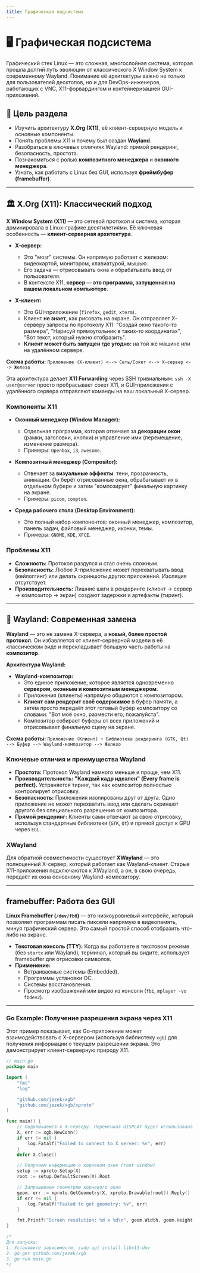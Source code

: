 ```yaml
---
title: Графическая подсистема
---
```


# 🖥️ Графическая подсистема

Графический стек Linux — это сложная, многослойная система, которая прошла долгий путь эволюции от классического X Window System к современному Wayland. Понимание её архитектуры важно не только для пользователей десктопов, но и для DevOps-инженеров, работающих с VNC, X11-форвардингом и контейнеризацией GUI-приложений.

## 🎯 Цель раздела

- Изучить архитектуру **X.Org (X11)**, её клиент-серверную модель и основные компоненты.
- Понять проблемы X11 и почему был создан **Wayland**.
- Разобраться в ключевых отличиях Wayland: прямой рендеринг, безопасность, простота.
- Познакомиться с ролью **композитного менеджера** и **оконного менеджера**.
- Узнать, как работать с Linux без GUI, используя **фреймбуфер (framebuffer)**.

---

## 🏛️ X.Org (X11): Классический подход

**X Window System (X11)** — это сетевой протокол и система, которая доминировала в Linux-графике десятилетиями. Её ключевая особенность — **клиент-серверная архитектура**.

- **X-сервер:**
    - Это "мозг" системы. Он напрямую работает с железом: видеокартой, монитором, клавиатурой, мышью.
    - Его задача — отрисовывать окна и обрабатывать ввод от пользователя.
    - В контексте X11, **сервер — это программа, запущенная на вашем локальном компьютере**.

- **X-клиент:**
    - Это GUI-приложение (`firefox`, `gedit`, `xterm`).
    - Клиент **не знает**, как рисовать на экране. Он отправляет X-серверу запросы по протоколу X11: "Создай окно такого-то размера", "Нарисуй прямоугольник в таких-то координатах", "Вот текст, который нужно отобразить".
    - **Клиент может быть запущен где угодно:** на той же машине или на удалённом сервере.

**Схема работы:**
`Приложение (X-клиент) <--> Сеть/Сокет <--> X-сервер <--> Железо`

Эта архитектура делает **X11 Forwarding** через SSH тривиальным: `ssh -X user@server` просто пробрасывает сокет X11, и GUI-приложения с удалённого сервера отправляют команды на ваш локальный X-сервер.

### Компоненты X11

- **Оконный менеджер (Window Manager):**
    - Отдельная программа, которая отвечает за **декорации окон** (рамки, заголовки, кнопки) и управление ими (перемещение, изменение размера).
    - Примеры: `Openbox`, `i3`, `awesome`.

- **Композитный менеджер (Compositor):**
    - Отвечает за **визуальные эффекты**: тени, прозрачность, анимации. Он берёт отрисованные окна, обрабатывает их в отдельном буфере и затем "композирует" финальную картинку на экране.
    - Примеры: `picom`, `compton`.

- **Среда рабочего стола (Desktop Environment):**
    - Это полный набор компонентов: оконный менеджер, композитор, панель задач, файловый менеджер, иконки, темы.
    - Примеры: `GNOME`, `KDE`, `XFCE`.

### Проблемы X11

- **Сложность:** Протокол раздулся и стал очень сложным.
- **Безопасность:** Любое X-приложение может перехватывать ввод (кейлоггинг) или делать скриншоты других приложений. Изоляция отсутствует.
- **Производительность:** Лишние шаги в рендеринге (клиент -> сервер -> композитор -> экран) создают задержки и артефакты (тиринг).

---

## 🚀 Wayland: Современная замена

**Wayland** — это не замена X-сервера, а **новый, более простой протокол**. Он избавляется от клиент-серверной модели в её классическом виде и перекладывает большую часть работы на **композитор**.

**Архитектура Wayland:**

- **Wayland-композитор:**
    - Это единое приложение, которое является одновременно **сервером, оконным и композитным менеджером**.
    - Приложения (клиенты) напрямую общаются с композитором.
    - **Клиент сам рендерит своё содержимое** в буфер памяти, а затем просто передаёт этот готовый буфер композитору со словами: "Вот моё окно, размести его, пожалуйста".
    - Композитор собирает буферы от всех приложений и отрисовывает финальную сцену на экране.

**Схема работы:**
`Приложение (Клиент) + Библиотека рендеринга (GTK, Qt) --> Буфер --> Wayland-композитор --> Железо`

### Ключевые отличия и преимущества Wayland

- **Простота:** Протокол Wayland намного меньше и проще, чем X11.
- **Производительность:** **"Каждый кадр идеален" (Every frame is perfect).** Устраняется тиринг, так как композитор полностью контролирует отрисовку.
- **Безопасность:** Приложения изолированы друг от друга. Одно приложение не может перехватить ввод или сделать скриншот другого без специального разрешения от композитора.
- **Прямой рендеринг:** Клиенты сами отвечают за свою отрисовку, используя стандартные библиотеки (`GTK`, `Qt`) и прямой доступ к GPU через `EGL`.

### XWayland

Для обратной совместимости существует **XWayland** — это полноценный X-сервер, который работает как Wayland-клиент. Старые X11-приложения подключаются к XWayland, а он, в свою очередь, передаёт их окна основному Wayland-композитору.

---

##  framebuffer: Работа без GUI

**Linux Framebuffer (`/dev/fb0`)** — это низкоуровневый интерфейс, который позволяет программам писать пиксели напрямую в видеопамять, минуя графический сервер. Это самый простой способ отобразить что-либо на экране.

- **Текстовая консоль (TTY):** Когда вы работаете в текстовом режиме (без `startx` или Wayland), терминал, который вы видите, использует framebuffer для отрисовки символов.
- **Применение:**
    - Встраиваемые системы (Embedded).
    - Программы установки ОС.
    - Системы восстановления.
    - Просмотр изображений или видео из консоли (`fbi`, `mplayer -vo fbdev2`).

---

### Go Example: Получение разрешения экрана через X11

Этот пример показывает, как Go-приложение может взаимодействовать с X-сервером (используя библиотеку `xgb`) для получения информации о текущем разрешении экрана. Это демонстрирует клиент-серверную природу X11.

```go
// main.go
package main

import (
	"fmt"
	"log"

	"github.com/jezek/xgb"
	"github.com/jezek/xgb/xproto"
)

func main() {
	// Подключаемся к X-серверу. Переменная DISPLAY будет использована автоматически.
	X, err := xgb.NewConn()
	if err != nil {
		log.Fatalf("Failed to connect to X server: %v", err)
	}
	defer X.Close()

	// Получаем информацию о корневом окне (root window)
	setup := xproto.Setup(X)
	root := setup.DefaultScreen(X).Root

	// Запрашиваем геометрию корневого окна
	geom, err := xproto.GetGeometry(X, xproto.Drawable(root)).Reply()
	if err != nil {
		log.Fatalf("Failed to get geometry: %v", err)
	}

	fmt.Printf("Screen resolution: %d x %d\n", geom.Width, geom.Height)
}

/*
Для запуска:
1. Установите зависимости: sudo apt install libx11-dev
2. go get github.com/jezek/xgb
3. go run main.go
*/
```

